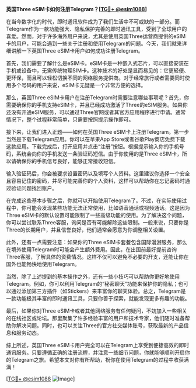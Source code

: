 **英国Three eSIM卡如何注册Telegram？[[TG💪+ @esim1088](https://t.me/s/esim1088)]**

在当今数字化的时代，即时通讯软件成为了我们生活中不可或缺的一部分。而Telegram作为一款功能强大、隐私保护完善的即时通讯工具，受到了全球用户的喜爱。然而，对于许多海外用户来说，尤其是使用英国Three运营商提供的eSIM卡的用户，可能会遇到一些关于注册和使用Telegram的问题。今天，我们就来详细讲解一下英国Three eSIM卡用户如何成功注册Telegram。

首先，我们需要了解什么是eSIM卡。eSIM卡是一种嵌入式芯片，可以直接安装在手机或设备中，无需传统物理SIM卡。这种技术的好处是显而易见的：它更轻便、更环保，而且可以轻松切换不同的网络服务提供商。对于经常旅行或者需要同时使用多个号码的用户来说，eSIM卡无疑是一个非常方便的选择。

那么，英国Three eSIM卡用户在注册Telegram时需要注意哪些事项呢？首先，你需要确保你的手机支持eSIM卡，并且已经成功激活了Three的eSIM服务。如果你还没有开通eSIM服务，可以通过Three官网或者其官方应用程序进行申请。通常情况下，整个过程非常简单，只需要按照提示操作即可。

接下来，让我们进入正题——如何在英国Three eSIM卡上注册Telegram。第一步当然是下载Telegram应用。你可以在苹果App Store或者谷歌Play商店免费下载这款应用。下载完成后，打开应用并点击“注册”按钮。根据提示输入你的手机号码，系统会向你的手机发送一条验证码短信。由于你使用的是Three eSIM卡，所以请确保你的手机信号良好，能够正常接收短信。

输入验证码后，你会被要求设置密码以及填写个人资料。这里建议你选择一个安全且容易记住的密码，并尽可能完善你的个人资料，这样可以帮助你在忘记密码时通过验证问题找回账户。

在完成这些基本步骤之后，你就可以开始使用Telegram了。不过，在实际使用过程中，你可能会发现某些功能无法正常使用，比如语音通话或视频通话。这是因为Three eSIM卡的默认设置可能限制了一些高级功能的使用。为了解决这个问题，你可以尝试联系Three客服，询问是否有可能解除这些限制。一般来说，只要你是Three的长期用户，并且信誉良好，他们通常会愿意为你调整相关设置。

此外，还有一点需要注意：如果你的Three eSIM卡套餐包含国际漫游服务，那么在境外使用Telegram时可能会产生额外费用。因此，在出国前最好提前咨询Three客服，了解具体的资费情况。这样不仅可以避免不必要的开支，还能让你在国外也能畅快地使用Telegram。

当然，除了上述提到的基本操作之外，还有一些小技巧可以帮助你更好地使用Telegram。例如，你可以利用Telegram的“秘密聊天”功能来保护你的隐私；也可以通过添加第三方插件（如Stickers）来丰富你的聊天体验。总之，Telegram是一款功能极其丰富的即时通讯工具，只要你善于探索，就能发现更多有趣的功能。

最后，如果你对Three eSIM卡或者其他网络服务有任何疑问，不妨加入一些相关的在线社区或论坛。那里聚集了许多经验丰富的用户和技术专家，他们随时准备帮助你解决问题。同时，也可以关注Three的官方社交媒体账号，获取最新的产品信息和服务动态。

综上所述，英国Three eSIM卡用户完全可以在Telegram上享受到便捷高效的即时通讯服务。只要遵循正确的注册流程，并注意一些细节问题，你就能够顺利开启你的Telegram之旅。希望本文对你有所帮助，祝你在使用Telegram的过程中收获满满！

[[TG💪+ @esim1088](https://t.me/s/esim1088) ![Image](https://i.postimg.cc/4NQfJmqS/Snipaste-2025-05-13-00-14-12.png)]